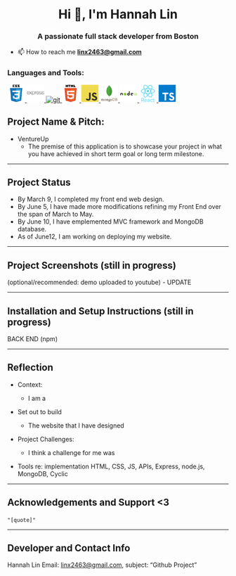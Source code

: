 <h1 align="center">Hi 👋, I'm Hannah Lin</h1>
<h3 align="center">A passionate full stack developer from Boston</h3>

- 📫 How to reach me **linx2463@gmail.com**

<!-- <h3 align="left">Connect with me:</h3>
<p align="left">
</p> -->

<h3 align="left">Languages and Tools:</h3>
<p align="left"> <a href="https://www.w3schools.com/css/" target="_blank" rel="noreferrer"> <img src="https://raw.githubusercontent.com/devicons/devicon/master/icons/css3/css3-original-wordmark.svg" alt="css3" width="40" height="40"/> </a> <a href="https://expressjs.com" target="_blank" rel="noreferrer"> <img src="https://raw.githubusercontent.com/devicons/devicon/master/icons/express/express-original-wordmark.svg" alt="express" width="40" height="40"/> </a> <a href="https://git-scm.com/" target="_blank" rel="noreferrer"> <img src="https://www.vectorlogo.zone/logos/git-scm/git-scm-icon.svg" alt="git" width="40" height="40"/> </a> <a href="https://www.w3.org/html/" target="_blank" rel="noreferrer"> <img src="https://raw.githubusercontent.com/devicons/devicon/master/icons/html5/html5-original-wordmark.svg" alt="html5" width="40" height="40"/> </a> <a href="https://developer.mozilla.org/en-US/docs/Web/JavaScript" target="_blank" rel="noreferrer"> <img src="https://raw.githubusercontent.com/devicons/devicon/master/icons/javascript/javascript-original.svg" alt="javascript" width="40" height="40"/> </a> <a href="https://www.mongodb.com/" target="_blank" rel="noreferrer"> <img src="https://raw.githubusercontent.com/devicons/devicon/master/icons/mongodb/mongodb-original-wordmark.svg" alt="mongodb" width="40" height="40"/> </a> <a href="https://nodejs.org" target="_blank" rel="noreferrer"> <img src="https://raw.githubusercontent.com/devicons/devicon/master/icons/nodejs/nodejs-original-wordmark.svg" alt="nodejs" width="40" height="40"/> </a> <a href="https://reactjs.org/" target="_blank" rel="noreferrer"> <img src="https://raw.githubusercontent.com/devicons/devicon/master/icons/react/react-original-wordmark.svg" alt="react" width="40" height="40"/> </a> <a href="https://www.typescriptlang.org/" target="_blank" rel="noreferrer"> <img src="https://raw.githubusercontent.com/devicons/devicon/master/icons/typescript/typescript-original.svg" alt="typescript" width="40" height="40"/> </a> </p>

## Project Name & Pitch: 
* VentureUp 
    * The premise of this application is to showcase your project in what you have achieved in short term goal or long term milestone. 
___
## Project Status 
* By March 9, I completed my front end web design. 
* By June 5, I have made more modifications refining my Front End over the span of March to May. 
* By June 10, I have emplemented MVC framework and MongoDB database. 
* As of June12, I am working on deploying my website. 
___
## Project Screenshots (still in progress)
(optional/recommended: demo uploaded to youtube) - UPDATE
<!-- Screen 1 
Screen 2  -->
___
## Installation and Setup Instructions (still in progress) 
BACK END (npm) 
<!-- Clone 
Install 
To Run Test Suite 
To Start Server 
To Visit App  -->
___
## Reflection
* Context: 
    * I am a 

* Set out to build 
    * The website that I have designed 

* Project Challenges:
    * I think a challenge for me was 

<!-- * Unexpected Obstacles  -->

* Tools re: implementation  HTML, CSS, JS, APIs, Express, node.js, MongoDB, Cyclic
___
## Acknowledgements and Support <3
`"[quote]"`
___
## Developer and Contact Info
Hannah Lin
Email: linx2463@gmail.com, subject: “Github Project”
